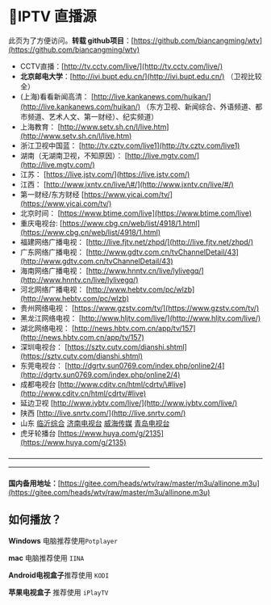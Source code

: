 # 💚IPTV 直播源

此页为了方便访问。**转载 github项目**：[https://github.com/biancangming/wtv](https://github.com/biancangming/wtv)

* CCTV直播：[http://tv.cctv.com/live/](http://tv.cctv.com/live/)
* **北京邮电大学**：[http://ivi.bupt.edu.cn/](http://ivi.bupt.edu.cn/)     （卫视比较全）
* \(上海\)看看新闻高清： [http://live.kankanews.com/huikan/](http://live.kankanews.com/huikan/) （东方卫视、新闻综合、外语频道、都市频道、艺术人文、第一财经）、纪实频道）
* 上海教育： [http://www.setv.sh.cn/l/live.htm](http://www.setv.sh.cn/l/live.htm)
* 浙江卫视中国蓝： [http://tv.cztv.com/live1](http://tv.cztv.com/live1)
* 湖南（无湖南卫视，不知原因）： [http://live.mgtv.com/](http://live.mgtv.com/)
* 江苏： [https://live.jstv.com/](https://live.jstv.com/)
* 江西： [http://www.jxntv.cn/live/\#/](http://www.jxntv.cn/live/#/)
* 第一财经/东方财经 [https://www.yicai.com/tv/](https://www.yicai.com/tv/)
* 北京时间： [https://www.btime.com/live](https://www.btime.com/live)
* 重庆电视台: [https://www.cbg.cn/web/list/4918/1.html](https://www.cbg.cn/web/list/4918/1.html)
* 福建网络广播电视： [http://live.fjtv.net/zhpd/](http://live.fjtv.net/zhpd/)
* 广东网络广播电视： [http://www.gdtv.com.cn/tvChannelDetail/43](http://www.gdtv.com.cn/tvChannelDetail/43)
* 海南网络广播电视： [http://www.hnntv.cn/live/lylivegq/](http://www.hnntv.cn/live/lylivegq/)
* 河北网络广播电视： [http://www.hebtv.com/pc/wlzb](http://www.hebtv.com/pc/wlzb)
* 贵州网络电视： [https://www.gzstv.com/tv/](https://www.gzstv.com/tv/)
* 黑龙江网络电视： [http://www.hljtv.com/live/](http://www.hljtv.com/live/)
* 湖北网络电视： [http://news.hbtv.com.cn/app/tv/157](http://news.hbtv.com.cn/app/tv/157)
* 深圳电视台： [https://sztv.cutv.com/dianshi.shtml](https://sztv.cutv.com/dianshi.shtml)
* 东莞电视台： [http://dgrtv.sun0769.com/index.php/online2/4](http://dgrtv.sun0769.com/index.php/online2/4)
* 成都电视台 [http://www.cditv.cn/html/cdrtv/\#live](http://www.cditv.cn/html/cdrtv/#live)
* 延边卫视 [http://www.iybtv.com/live/](http://www.iybtv.com/live/)
* 陕西 [http://live.snrtv.com/](http://live.snrtv.com/)
* 山东 [临沂综合](https://web.guangdianyun.tv/tv/?id=564&uin=1813) [济南电视台](http://zhibo.ijntv.cn/index.php?channel=5) [威海传媒](http://lv.weihai.tv/) [青岛电视台](http://www.qtv.com.cn/live/tv/)
* 虎牙轮播台 [https://www.huya.com/g/2135](https://www.huya.com/g/2135)

 ————————————————————————————————————————————————————————

**国内备用地址：**[https://gitee.com/heads/wtv/raw/master/m3u/allinone.m3u](https://gitee.com/heads/wtv/raw/master/m3u/allinone.m3u)

##  如何播放？

**Windows** 电脑推荐使用`Potplayer`

 **mac** 电脑推荐使用 `IINA`

 **Android电视盒子**推荐使用 `KODI`

 **苹果电视盒子** 推荐使用 `iPlayTV`


